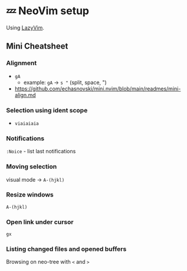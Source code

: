 # 💤 NeoVim setup

Using [LazyVim](https://lazyvim.github.io/).

## Mini Cheatsheet

### Alignment

-  `gA`
    - example: `gA` -> `s "` (split, space, ")
-  https://github.com/echasnovski/mini.nvim/blob/main/readmes/mini-align.md

### Selection using ident scope

- `viaiaiaia`

### Notifications

`:Noice` - list last notifications

### Moving selection

visual mode -> `A-(hjkl)`

### Resize windows

`A-(hjkl)`

### Open link under cursor

`gx`

### Listing changed files and opened buffers

Browsing on neo-tree with `<` and `>`
